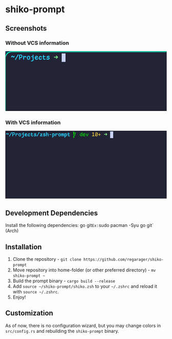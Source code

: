 # shiko-prompt

## Screenshots

### Without VCS information
![Without VCS](./images/without_vcs.png)

### With VCS information
![With VCS](./images/with_vcs.png)

## Development Dependencies
Install the following dependencies: go git`
Ex: `sudo pacman -Syu go git` (Arch)

## Installation
1. Clone the repository - `git clone https://github.com/regarager/shiko-prompt`
2. Move repository into home-folder (or other preferred directory) - `mv shiko-prompt ~`
3. Build the prompt binary - `cargo build --release`
4. Add `source ~/shiko-prompt/shiko.zsh` to your `~/.zshrc` and reload it with `source ~/.zshrc`.
5. Enjoy!

## Customization

As of now, there is no configuration wizard, but you may change colors in `src/config.rs` and rebuilding the `shiko-prompt` binary.
